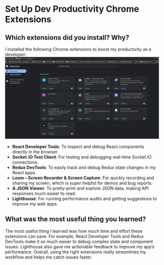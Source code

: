 # Set Up Dev Productivity Chrome Extensions

## Which extensions did you install? Why?

I installed the following Chrome extensions to boost my productivity as a developer:
![alt text](image-2.png)

- **React Developer Tools**: To inspect and debug React components directly in the browser.
- **Socket.IO Test Client**: For testing and debugging real-time Socket.IO connections.
- **Redux DevTools**: To easily track and debug Redux state changes in my React apps.
- **Loom – Screen Recorder & Screen Capture**: For quickly recording and sharing my screen, which is super helpful for demos and bug reports.
- **A JSON Viewer**: To pretty-print and explore JSON data, making API responses much easier to read.
- **Lighthouse**: For running performance audits and getting suggestions to improve my web apps.

## What was the most useful thing you learned?

The most useful thing I learned was how much time and effort these extensions can save. For example, React Developer Tools and Redux DevTools make it so much easier to debug complex state and component issues. Lighthouse also gave me actionable feedback to improve my app’s performance. Overall, using the right extensions really streamlines my workflow and helps me catch issues faster.
